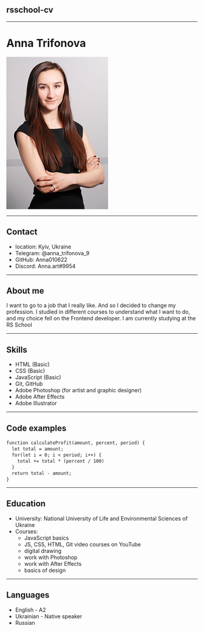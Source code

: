 ## rsschool-cv

---

# Anna Trifonova

![photo](/img/Anna.png)

---

## Contact

- location: Kyiv, Ukraine
- Telegram: @anna_trifonova_9
- GitHub: Anna010622
- Discord: Anna.art#9954

---

## About me

I want to go to a job that I really like. And so I decided to change my profession. I studied in different courses to understand what I want to do, and my choice fell on the Frontend developer. I am currently studying at the RS School

---

## Skills

- HTML (Basic)
- CSS (Basic)
- JavaScript (Basic)
- Git, GitHub
- Adobe Photoshop (for artist and graphic designer)
- Adobe After Effects
- Adobe Illustrator

---

## Code examples

```
function calculateProfit(amount, percent, period) {
  let total = amount;
  for(let i = 0; i < period; i++) {
    total += total * (percent / 100)
  }
  return total - amount;
}
```

---

## Education

- University: National University of Life and Environmental Sciences of Ukraine
- Courses:
  - JavaScript basics
  - JS, CSS, HTML, Git video courses on YouTube
  - digital drawing
  - work with Photoshop
  - work with After Effects
  - basics of design

---

## Languages

- English - A2
- Ukrainian - Native speaker
- Russian
